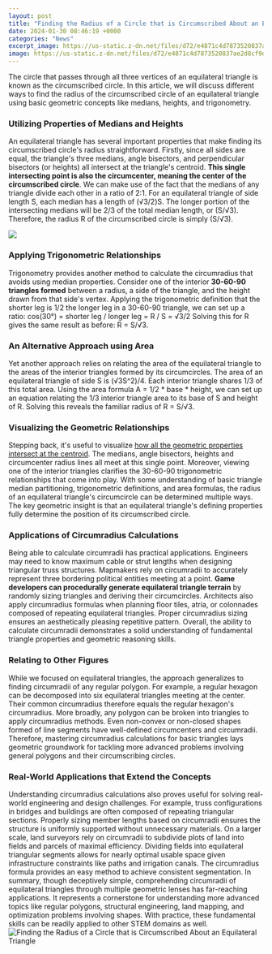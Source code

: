 ```yaml
---
layout: post
title: "Finding the Radius of a Circle that is Circumscribed About an Equilateral Triangle"
date: 2024-01-30 08:46:19 +0000
categories: "News"
excerpt_image: https://us-static.z-dn.net/files/d72/e4871c4d7873520837ae2d8cf9df3f0e.png
image: https://us-static.z-dn.net/files/d72/e4871c4d7873520837ae2d8cf9df3f0e.png
---
```


The circle that passes through all three vertices of an equilateral triangle is known as the circumscribed circle. In this article, we will discuss different ways to find the radius of the circumscribed circle of an equilateral triangle using basic geometric concepts like medians, heights, and trigonometry.
### Utilizing Properties of Medians and Heights
An equilateral triangle has several important properties that make finding its circumscribed circle's radius straightforward. Firstly, since all sides are equal, the triangle's three medians, angle bisectors, and perpendicular bisectors (or heights) all intersect at the triangle's centroid. **This single intersecting point is also the circumcenter, meaning the center of the circumscribed circle**. 
We can make use of the fact that the medians of any triangle divide each other in a ratio of 2:1. For an equilateral triangle of side length S, each median has a length of (√3/2)S. The longer portion of the intersecting medians will be 2/3 of the total median length, or (S/√3). Therefore, the radius R of the circumscribed circle is simply (S/√3).

![](https://3.bp.blogspot.com/-HSeDJbYa8u8/VK9X1_0BuCI/AAAAAAAAANg/MFN1P1sdZf4/s1600/scalene%2Btriangle-inscribed-circumscribed-circle.png)
### Applying Trigonometric Relationships
Trigonometry provides another method to calculate the circumradius that avoids using median properties. Consider one of the interior **30-60-90 triangles formed** between a radius, a side of the triangle, and the height drawn from that side's vertex. Applying the trigonometric definition that the shorter leg is 1/2 the longer leg in a 30-60-90 triangle, we can set up a ratio:
cos(30°) = shorter leg / longer leg
= R / S
= √3/2
Solving this for R gives the same result as before: R = S/√3. 
### An Alternative Approach using Area
Yet another approach relies on relating the area of the equilateral triangle to the areas of the interior triangles formed by its circumcircles. The area of an equilateral triangle of side S is (√3S^2)/4. Each interior triangle shares 1/3 of this total area. 
Using the area formula A = 1/2 * base * height, we can set up an equation relating the 1/3 interior triangle area to its base of S and height of R. Solving this reveals the familiar radius of R = S/√3.
### Visualizing the Geometric Relationships
Stepping back, it's useful to visualize [how all the geometric properties intersect at the centroid](https://yt.io.vn/collection/ahlstrom). The medians, angle bisectors, heights and circumcenter radius lines all meet at this single point. Moreover, viewing one of the interior triangles clarifies the 30-60-90 trigonometric relationships that come into play.
With some understanding of basic triangle median partitioning, trigonometric definitions, and area formulas, the radius of an equilateral triangle's circumcircle can be determined multiple ways. The key geometric insight is that an equilateral triangle's defining properties fully determine the position of its circumscribed circle.
### Applications of Circumradius Calculations
Being able to calculate circumradii has practical applications. Engineers may need to know maximum cable or strut lengths when designing triangular truss structures. Mapmakers rely on circumradii to accurately represent three bordering political entities meeting at a point. **Game developers can procedurally generate equilateral triangle terrain** by randomly sizing triangles and deriving their circumcircles.
Architects also apply circumradius formulas when planning floor tiles, atria, or colonnades composed of repeating equilateral triangles. Proper circumradius sizing ensures an aesthetically pleasing repetitive pattern. Overall, the ability to calculate circumradii demonstrates a solid understanding of fundamental triangle properties and geometric reasoning skills.
### Relating to Other Figures
While we focused on equilateral triangles, the approach generalizes to finding circumradii of any regular polygon. For example, a regular hexagon can be decomposed into six equilateral triangles meeting at the center. Their common circumradius therefore equals the regular hexagon's circumradius.
More broadly, any polygon can be broken into triangles to apply circumradius methods. Even non-convex or non-closed shapes formed of line segments have well-defined circumcenters and circumradii. Therefore, mastering circumradius calculations for basic triangles lays geometric groundwork for tackling more advanced problems involving general polygons and their circumscribing circles.
### Real-World Applications that Extend the Concepts
Understanding circumradius calculations also proves useful for solving real-world engineering and design challenges. For example, truss configurations in bridges and buildings are often composed of repeating triangular sections. Properly sizing member lengths based on circumradii ensures the structure is uniformly supported without unnecessary materials. 
On a larger scale, land surveyors rely on circumradii to subdivide plots of land into fields and parcels of maximal efficiency. Dividing fields into equilateral triangular segments allows for nearly optimal usable space given infrastructure constraints like paths and irrigation canals. The circumradius formula provides an easy method to achieve consistent segmentation.
In summary, though deceptively simple, comprehending circumradii of equilateral triangles through multiple geometric lenses has far-reaching applications. It represents a cornerstone for understanding more advanced topics like regular polygons, structural engineering, land mapping, and optimization problems involving shapes. With practice, these fundamental skills can be readily applied to other STEM domains as well.
![Finding the Radius of a Circle that is Circumscribed About an Equilateral Triangle](https://us-static.z-dn.net/files/d72/e4871c4d7873520837ae2d8cf9df3f0e.png)